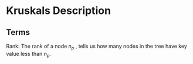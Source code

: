 # Kruskals Description

## Terms

Rank: The rank of a node $n_p$ , tells us how many nodes in the tree have key value less than $n_p$.
